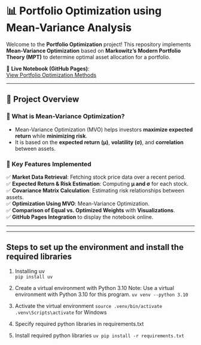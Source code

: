 # 📊 Portfolio Optimization using Mean-Variance Analysis

Welcome to the **Portfolio Optimization** project! This repository implements **Mean-Variance Optimization** based on **Markowitz’s Modern Portfolio Theory (MPT)** to determine optimal asset allocation for a portfolio.

🔗 **Live Notebook (GitHub Pages)**:  
 [View Portfolio Optimization Methods](https://armanddevacc.github.io/portfolio-optimization/portfolio-optimization-methods.html)

---

## 📌 Project Overview

### **🔹 What is Mean-Variance Optimization?**
- Mean-Variance Optimization (MVO) helps investors **maximize expected return** while **minimizing risk**.
- It is based on the **expected return (μ)**, **volatility (σ)**, and **correlation** between assets.

### **🔹 Key Features Implemented**
✅ **Market Data Retrieval**: Fetching stock price data over a recent period.  
✅ **Expected Return & Risk Estimation**: Computing **μ and σ** for each stock.  
✅ **Covariance Matrix Calculation**: Estimating risk relationships between assets.  
✅ **Optimization Using MVO**: Mean-Variance Optimization.  
✅ **Comparison of Equal vs. Optimized Weights** with **Visualizations**.  
✅ **GitHub Pages Integration** to display the notebook online.  

---

---

## Steps to set up the environment and install the required libraries
1. Installing uv                            
    `pip install uv`

2. Create a virtual environment with Python 3.10 
    Note: Use a virtual environment with Python 3.10 for this program.
    `uv venv --python 3.10`

3. Activate the virtual environment
    `source .venv/bin/activate`
    `.venv\Scripts\activate` for Windows

4. Specify required python libraries in requirements.txt

5. Install required python libraries 
    `uv pip install -r requirements.txt`


